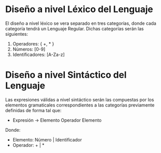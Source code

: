 # Diseño a nivel Léxico del Lenguaje

El diseño a nivel léxico se vera separado en tres categorías, donde cada categoría tendrá un Lenguaje Regular. 
Dichas categorías serán las siguientes: 

 1. Operadores: { +, * }
 2. Números: [0-9]
 3. Identificadores: [A-Za-z]


# Diseño a nivel Sintáctico del Lenguaje

Las expresiones válidas a nivel sintáctico serán las compuestas por los elementos gramaticales correspondientes a las categorías previamente definidas de forma tal que: 

 - Expresión -> Elemento Operador Elemento

Donde:  
 - Elemento: Número | Identificador
 - Operador: + | *

  